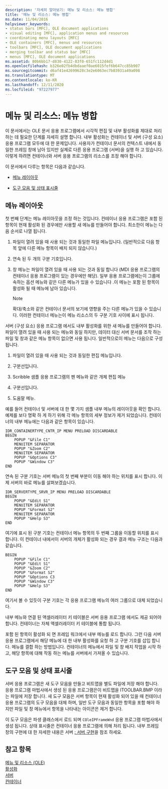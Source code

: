 ```yaml
---
description: '자세히 알아보기: 메뉴 및 리소스: 메뉴 병합'
title: '메뉴 및 리소스: 메뉴 병합'
ms.date: 11/04/2016
helpviewer_keywords:
- status bars [MFC], OLE document applications
- visual editing [MFC], application menus and resources
- coordinating menu layouts [MFC]
- OLE containers [MFC], menus and resources
- toolbars [MFC], OLE document applications
- merging toolbar and status bar [MFC]
- menus [MFC], OLE document applications
ms.assetid: 80b6bb17-d830-4122-83f0-651fc112d4d1
ms.openlocfilehash: b326e02fb4dbdaaef0ae6015fef6b647cc85b907
ms.sourcegitcommit: d6af41e42699628c3e2e6063ec7b03931a49a098
ms.translationtype: MT
ms.contentlocale: ko-KR
ms.lasthandoff: 12/11/2020
ms.locfileid: "97227977"
---
```

# <a name="menus-and-resources-menu-merging"></a>메뉴 및 리소스: 메뉴 병합

이 문서에서는 OLE 문서 응용 프로그램에서 시각적 편집 및 내부 활성화를 제대로 처리 하는 데 필요한 단계를 자세히 설명 합니다. 내부 활성화는 컨테이너 및 서버 (구성 요소) 응용 프로그램 모두에 대 한 문제입니다. 사용자가 컨테이너 문서의 컨텍스트 내에서 동일한 프레임 창에 남아 있지만 실제로 다른 응용 프로그램 (서버)을 실행 하 고 있습니다. 이렇게 하려면 컨테이너와 서버 응용 프로그램의 리소스를 조정 해야 합니다.

이 문서에서 다루는 항목은 다음과 같습니다.

- [메뉴 레이아웃](#_core_menu_layouts)

- [도구 모음 및 상태 표시줄](#_core_toolbars_and_status_bars)

## <a name="menu-layouts"></a><a name="_core_menu_layouts"></a> 메뉴 레이아웃

첫 번째 단계는 메뉴 레이아웃을 조정 하는 것입니다. 컨테이너 응용 프로그램은 포함 된 항목이 현재 활성화 된 경우에만 사용할 새 메뉴를 만들어야 합니다. 최소한이 메뉴는 다음 순서로 나열 됩니다.

1. 파일이 열려 있을 때 사용 되는 것과 동일한 파일 메뉴입니다. (일반적으로 다음 항목 앞에 다른 메뉴 항목이 배치 되지 않습니다.)

1. 연속 된 두 개의 구분 기호입니다.

1. 창 메뉴는 파일이 열려 있을 때 사용 되는 것과 동일 합니다 (MDI 응용 프로그램의 컨테이너 응용 프로그램이 있는 경우에만 해당). 일부 응용 프로그램에는이 그룹에 속하는 옵션 메뉴와 같은 다른 메뉴가 있을 수 있습니다 .이 메뉴는 포함 된 항목이 활성화 될 때 메뉴에 남아 있습니다.

    > [!NOTE]
    >  확대/축소와 같은 컨테이너 문서의 보기에 영향을 주는 다른 메뉴가 있을 수 있습니다. 이러한 컨테이너 메뉴는이 메뉴 리소스의 두 구분 기호 사이에 표시 됩니다.

서버 (구성 요소) 응용 프로그램 에서도 내부 활성화를 위한 새 메뉴를 만들어야 합니다. 파일이 열려 있을 때 사용 되는 메뉴와 동일 하지만, 데이터 대신 서버 문서를 조작 하는 파일 및 창과 같은 메뉴 항목이 없으면 사용 됩니다. 일반적으로이 메뉴는 다음으로 구성 됩니다.

1. 파일이 열려 있을 때 사용 되는 것과 동일한 편집 메뉴입니다.

1. 구분선입니다.

1. Scribble 샘플 응용 프로그램의 펜 메뉴와 같은 개체 편집 메뉴

1. 구분선입니다.

1. 도움말 메뉴.

예를 들어 컨테이너 및 서버에 대 한 몇 가지 샘플 내부 메뉴의 레이아웃을 확인 합니다. 예제를 보다 명확 하 게 하기 위해 각 메뉴 항목의 세부 정보가 제거 되었습니다. 컨테이너의 내부 메뉴에는 다음과 같은 항목이 있습니다.

```
IDR_CONTAINERTYPE_CNTR_IP MENU PRELOAD DISCARDABLE
BEGIN
    POPUP "&File C1"
    MENUITEM SEPARATOR
    POPUP "&Zoom C2"
    MENUITEM SEPARATOR
    POPUP "&Options C3"
    POPUP "&Window C3"
END
```

연속 된 구분 기호는 서버 메뉴의 첫 번째 부분이 이동 해야 하는 위치를 표시 합니다. 이제 서버의 바로 메뉴를 살펴보겠습니다.

```
IDR_SERVERTYPE_SRVR_IP MENU PRELOAD DISCARDABLE
BEGIN
    POPUP "&Edit S1"
    MENUITEM SEPARATOR
    POPUP "&Format S2"
    MENUITEM SEPARATOR
    POPUP "&Help S3"
END
```

여기에 표시 된 구분 기호는 컨테이너 메뉴 항목의 두 번째 그룹을 이동할 위치를 표시 합니다. 이 컨테이너 내에서이 서버의 개체가 활성화 되는 경우 결과 메뉴 구조는 다음과 같습니다.

```
BEGIN
    POPUP "&File C1"
    POPUP "&Edit S1"
    POPUP "&Zoom C2"
    POPUP "&Format S2"
    POPUP "&Options C3
    POPUP "&Window C3"
    POPUP "&Help S3"
END
```

여기서 볼 수 있듯이 구분 기호는 각 응용 프로그램 메뉴의 여러 그룹으로 대체 되었습니다.

내부 메뉴와 연결 된 액셀러레이터 키 테이블은 서버 응용 프로그램 에서도 제공 되어야 합니다. 컨테이너는 자체 액셀러레이터 키 테이블에 통합 됩니다.

포함 된 항목이 활성화 되 면 프레임 워크에서 내부 메뉴를 로드 합니다. 그런 다음 서버 응용 프로그램에서 해당 메뉴에 대 한 내부 활성화를 요청 하 고 구분 기호를 삽입 합니다. 메뉴를 결합 하는 방법입니다. 컨테이너의 메뉴에서 파일 및 창 배치 작업을 시작 하 고, 해당 항목에 대해 작동 하는 메뉴를 서버에서 가져올 수 있습니다.

## <a name="toolbars-and-status-bars"></a><a name="_core_toolbars_and_status_bars"></a> 도구 모음 및 상태 표시줄

서버 응용 프로그램은 새 도구 모음을 만들고 비트맵을 별도 파일에 저장 해야 합니다. 응용 프로그램 마법사에서 생성 된 응용 프로그램은이 비트맵을 ITOOLBAR.BMP 이라는 파일에 저장 합니다. 새 도구 모음은 서버 항목이 현재 활성화 되어 있을 때 컨테이너 응용 프로그램의 도구 모음을 대체 하며, 일반 도구 모음과 동일한 항목을 포함 해야 하지만 파일 및 창 메뉴에서 항목을 나타내는 아이콘은 제거 합니다.

이 도구 모음은 파생 클래스에서 로드 되며 `COleIPFrameWnd` 응용 프로그램 마법사에서 생성 됩니다. 상태 표시줄은 컨테이너 응용 프로그램에 의해 처리 됩니다. 내부 프레임 창의 구현에 대 한 자세한 내용은 서버 [: 서버 구현](servers-implementing-a-server.md)을 참조 하세요.

## <a name="see-also"></a>참고 항목

[메뉴 및 리소스 (OLE)](menus-and-resources-ole.md)<br/>
[활성화](activation-cpp.md)<br/>
[서버](servers.md)<br/>
[컨테이너](containers.md)
